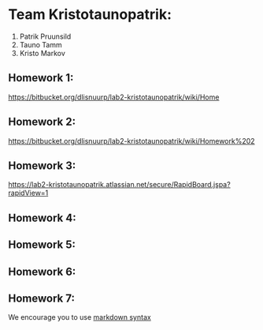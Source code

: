 # Team Kristotaunopatrik:
1. Patrik Pruunsild
2. Tauno Tamm
3. Kristo Markov


## Homework 1:
https://bitbucket.org/dlisnuurp/lab2-kristotaunopatrik/wiki/Home

## Homework 2:
https://bitbucket.org/dlisnuurp/lab2-kristotaunopatrik/wiki/Homework%202

## Homework 3:
https://lab2-kristotaunopatrik.atlassian.net/secure/RapidBoard.jspa?rapidView=1

## Homework 4:
<Links to the solution>

## Homework 5:
<Links to the solution>

## Homework 6:
<Links to the solution>

## Homework 7:
<Links to the solution>

We encourage you to use [markdown syntax](https://confluence.atlassian.com/bitbucketserver/markdown-syntax-guide-776639995.html)